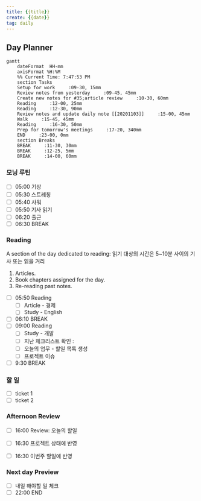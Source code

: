```yaml
---
title: {{title}}
create: {{date}}
tag: daily
---
```


## Day Planner
```mermaid
gantt
    dateFormat  HH-mm
    axisFormat %H:%M
    %% Current Time: 7:47:53 PM
    section Tasks
    Setup for work     :09-30, 15mm
    Review notes from yesterday     :09-45, 45mm
    Create new notes for #35;article review     :10-30, 60mm
    Reading     :12-00, 25mm
    Reading     :12-30, 90mm
    Review notes and update daily note [[20201103]]     :15-00, 45mm
    Walk     :15-45, 45mm
    Reading     :16-30, 50mm
    Prep for tomorrow's meetings     :17-20, 340mm
    END     :23-00, 0mm
    section Breaks
    BREAK     :11-30, 30mm
    BREAK     :12-25, 5mm
    BREAK     :14-00, 60mm
```

### 모닝 루틴

- [ ] 05:00 기상
- [ ] 05:30 스트레칭
- [ ] 05:40 샤워
- [ ] 05:50 기사 읽기
- [ ] 06:20 출근
- [ ] 06:30 BREAK

### Reading

A section of the day dedicated to reading:
읽기 대상의 시간은 5~10분 사이의 기사 또는 읽을 거리
1. Articles.
2. Book chapters assigned for the day.
3. Re-reading past notes.
   
- [ ] 05:50 Reading
  - [ ] Article - 경제
  - [ ] Study - English
- [ ] 06:10 BREAK
- [ ] 09:00 Reading
	- [ ] Study - 개발
	- [ ] 지난 체크리스트 확인 : 
	- [ ] 오늘의 업무 - 할일 목록 생성
	- [ ] 프로젝트 이슈
- [ ] 9:30 BREAK

### 할 일
- [ ] ticket 1
- [ ] ticket 2

### Afternoon Review

- [ ] 16:00 Review: 오늘의 할일
- [ ] 16:30 프로젝트 상태에 반영
- [ ] 16:30 이번주 할일에 반영


### Next day Preview
- [ ] 내일 해야할 일 체크 
- [ ] 22:00 END